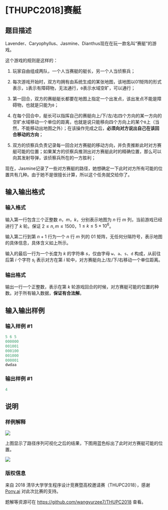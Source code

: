 # [THUPC2018]赛艇

## 题目描述

Lavender、Caryophyllus、Jasmine、Dianthus现在在玩一款名叫“赛艇”的游戏。

这个游戏的规则是这样的：

1. 玩家自由组成两队，一个人当赛艇的艇长，另一个人当侦察兵；

2. 每次游戏开始时，双方均拥有由系统生成的某张地图，该地图以01矩阵的形式表示，`1`表示有障碍物，无法通行，`0`表示水域空旷，可以通行；

3. 第一回合，双方的赛艇艇长都要在地图上指定一个出发点，该出发点不能是障碍物，也就是只能为`0`；

4. 在每个回合中，艇长可以指挥自己的赛艇向上/下/左/右四个方向的某一方向的空旷水域移动一个单位的距离，也就是说只能移向四个方向上的某个`0`上（当然，不能移动出地图之外）；在该操作完成之后，**必须向对方说出自己在该回合移动的方向**；

5. 双方的侦察兵负责记录每一回合对方赛艇的移动方向，并负责推断此时对方赛艇可能的位置；如果某方的侦察兵推测出对方赛艇此时的精确位置，那么可以向其发射导弹，该侦察兵所在的一方胜利；

现在，Jasmine记录了一些对方赛艇的路径，她想确定一下此时对方所有可能的位置共有几种。由于她不是很擅长计算，所以这个任务就交给你了。

## 输入输出格式

### 输入格式

输入第一行包含三个正整数 $n$，$m$，$k$，分别表示地图为 $n$ 行 $m$ 列，当前游戏已经进行了 $k$ 轮。保证 $2\le n,m \le 1500$，$1\le k\le 5\times 10^6$。

输入第二行到第 $n+1$ 行为一个 $n$ 行 $m$ 列的 01 矩阵，无任何分隔符号，表示地图的具体信息，具体含义如上所示。

输入的最后一行为一个长度为 $k$ 的字符串 $s$，仅由字母 `w`、`a`、`s`、`d` 构成，从前往后第 $i$ 个字符 $s_i$ 表示对方在第 $i$ 轮中，对方赛艇向上/左/下/右移动一个单位距离。

### 输出格式

输出一行一个正整数，表示在第 $k$ 轮游戏回合的时候，对方赛艇可能的位置的种数。对于所有输入数据，**保证有合法解**。

## 输入输出样例

### 输入样例 #1

```cpp
5 6 5
000000
001001
000100
001000
000001
dwdaa
```


### 输出样例 #1

```cpp
4
```


## 说明

### 样例解释

![](https://i.loli.net/2018/05/14/5af98ebcd79df.png)

上图显示了路径序列可视化之后的结果，下图用蓝色标出了此时对方赛艇可能的位置。

![](https://i.loli.net/2018/05/14/5af98ed39a602.png)

### 版权信息

来自 2018 清华大学学生程序设计竞赛暨高校邀请赛（THUPC2018），感谢 [Pony.ai](http://pony.ai/) 对此次比赛的支持。

题解等资源可在 https://github.com/wangyurzee7/THUPC2018 查看。

